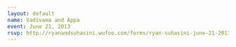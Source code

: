 ```yaml
---
layout: default
name: Vadivama and Appa
event: June 21, 2013
rsvp: http://ryanandsuhasini.wufoo.com/forms/ryan-suhasini-june-21-2013/
---
```

